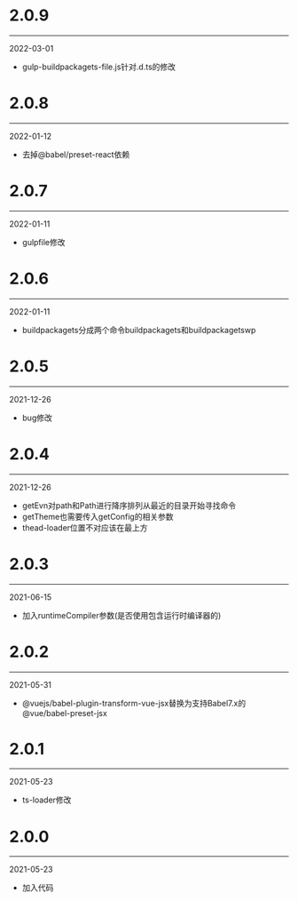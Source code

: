 # 2.0.9

***

2022-03-01

* gulp-buildpackagets-file.js针对.d.ts的修改

# 2.0.8

***

2022-01-12

* 去掉@babel/preset-react依赖

# 2.0.7

***

2022-01-11

* gulpfile修改

# 2.0.6

***

2022-01-11

* buildpackagets分成两个命令buildpackagets和buildpackagetswp

# 2.0.5

***

2021-12-26

* bug修改

# 2.0.4

***

2021-12-26

* getEvn对path和Path进行降序排列从最近的目录开始寻找命令
* getTheme也需要传入getConfig的相关参数
* thead-loader位置不对应该在最上方

# 2.0.3

***

2021-06-15

* 加入runtimeCompiler参数(是否使用包含运行时编译器的)

# 2.0.2

***

2021-05-31

* @vuejs/babel-plugin-transform-vue-jsx替换为支持Babel7.x的@vue/babel-preset-jsx

# 2.0.1

***

2021-05-23

* ts-loader修改

# 2.0.0

***

2021-05-23

* 加入代码
